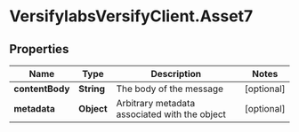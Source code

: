 # VersifylabsVersifyClient.Asset7

## Properties

Name | Type | Description | Notes
------------ | ------------- | ------------- | -------------
**contentBody** | **String** | The body of the message | [optional] 
**metadata** | **Object** | Arbitrary metadata associated with the object | [optional] 


